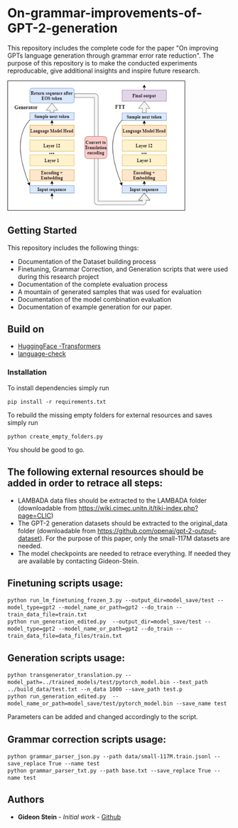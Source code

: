 # On-grammar-improvements-of-GPT-2-generation

This repository includes the complete code for the paper "On improving GPTs language generation through grammar error rate reduction". The purpose of this repository is to make the
 conducted experiments reproducable, give additional insights and inspire future research.


<img src="header.png" alt="drawing" width="400"/>

## Getting Started

This repository includes the following things: 

  - Documentation of the Dataset building process
  - Finetuning, Grammar Correction, and Generation scripts that were used during this research project
  - Documentation of the complete evaluation process
  - A mountain of generated samples that was used for evaluation
  - Documentation of the model combination evaluation
  - Documentation of example generation for our paper.


## Build on

* [HuggingFace -Transformers](https://github.com/huggingface/transformers)
* [language-check](https://pypi.org/project/language-check/)

### Installation

To install dependencies simply run

```
pip install -r requirements.txt
```

To rebuild the missing empty folders for external resources and saves simply run

```
python create_empty_folders.py
```


You should be good to go. 


  
  
## The following external resources should be added in order to retrace all steps: 

- LAMBADA data files should be extracted to the LAMBADA folder (downloadable from https://wiki.cimec.unitn.it/tiki-index.php?page=CLIC)
- The GPT-2 generation datasets should be extracted to the original_data folder (downloadable from https://github.com/openai/gpt-2-output-dataset). For the purpose of this paper, only the small-117M datasets are needed.
- The model checkpoints are needed to retrace everything. If needed they are available by contacting Gideon-Stein. 


## Finetuning scripts usage:
 ```
 python run_lm_finetuning_frozen_3.py --output_dir=model_save/test --model_type=gpt2 --model_name_or_path=gpt2 --do_train --train_data_file=train.txt 
 python run_generation_edited.py  --output_dir=model_save/test --model_type=gpt2 --model_name_or_path=gpt2 --do_train --train_data_file=data_files/train.txt

 ```

## Generation scripts usage:
 ```
 python transgenerator_translation.py --model_path=../trained_models/test/pytorch_model.bin --text_path ../build_data/test.txt --n_data 1000 --save_path test.p
 python run_generation_edited.py  --model_name_or_path=model_save/test/pytorch_model.bin --save_name test 
```
  Parameters can be added and changed accordingly to the script.


## Grammar correction scripts usage:
 ```
python grammar_parser_json.py --path data/small-117M.train.jsonl --save_replace True --name test
python grammar_parser_txt.py --path base.txt --save_replace True --name test

 ```
 

 ## Authors

* **Gideon Stein** - *Initial work* - [Github](https://github.com/Gideon-Stein)



